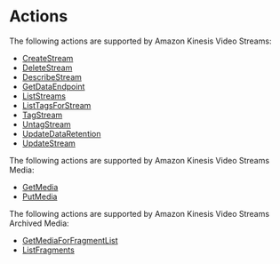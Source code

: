 # Actions<a name="API_Operations"></a>

The following actions are supported by Amazon Kinesis Video Streams:
+  [CreateStream](API_CreateStream.md) 
+  [DeleteStream](API_DeleteStream.md) 
+  [DescribeStream](API_DescribeStream.md) 
+  [GetDataEndpoint](API_GetDataEndpoint.md) 
+  [ListStreams](API_ListStreams.md) 
+  [ListTagsForStream](API_ListTagsForStream.md) 
+  [TagStream](API_TagStream.md) 
+  [UntagStream](API_UntagStream.md) 
+  [UpdateDataRetention](API_UpdateDataRetention.md) 
+  [UpdateStream](API_UpdateStream.md) 

The following actions are supported by Amazon Kinesis Video Streams Media:
+  [GetMedia](API_dataplane_GetMedia.md) 
+  [PutMedia](API_dataplane_PutMedia.md) 

The following actions are supported by Amazon Kinesis Video Streams Archived Media:
+  [GetMediaForFragmentList](API_reader_GetMediaForFragmentList.md) 
+  [ListFragments](API_reader_ListFragments.md) 